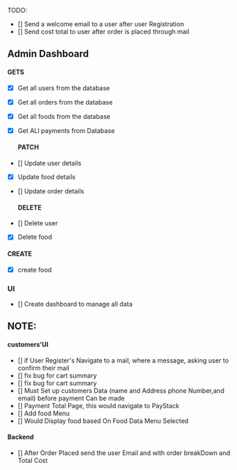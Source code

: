 TODO:

- [] Send a welcome email to a user after user Registration
- [] Send cost total to user after order is placed through mail

## Admin Dashboard

#### GETS

- [x] Get all users from the database
- [x] Get all orders from the database
- [x] Get all foods from the database

- [x] Get ALl payments from Database

  #### PATCH

- [] Update user details
- [x] Update food details
- [] Update order details

  #### DELETE

- [] Delete user
- [x] Delete food

#### CREATE

- [x] create food

### UI

- [] Create dashboard to manage all data
## NOTE:
#### customers'UI

- []   if User Register's Navigate to a  mail, where a message, asking  user to  confirm  their  mail
- [] fix bug for cart summary
- [] fix bug for cart summary
- [] Must Set up customers Data (name and Address phone Number,and email) before  payment Can  be made
- [] Payment Total Page, this would navigate to PayStack
- [] Add food Menu
- [] Would Display food based On Food Data Menu Selected

#### Backend

- [] After Order Placed send the user Email and with order breakDown and Total Cost
